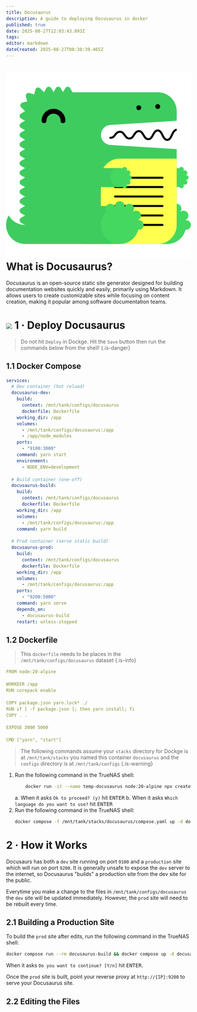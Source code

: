 ```yaml
---
title: Docusaurus
description: A guide to deploying Docusaurus in docker
published: true
date: 2025-08-27T12:03:43.893Z
tags: 
editor: markdown
dateCreated: 2025-08-27T08:38:39.465Z
---
```


# <img src="/docusaurus.png" class="tab-icon"> What is Docusaurus?
Docusaurus is an open-source static site generator designed for building documentation websites quickly and easily, primarily using Markdown. It allows users to create customizable sites while focusing on content creation, making it popular among software documentation teams.

# <img src="/docker.png" class="tab-icon"> 1 · Deploy Docusaurus

> Do not hit `Deploy` in Dockge. Hit the `Save` button then run the commands below from the shell!
{.is-danger}

## 1.1 Docker Compose
```yaml
services:
  # Dev container (hot reload)
  docusaurus-dev:
    build:
      context: /mnt/tank/configs/docusaurus
      dockerfile: Dockerfile
    working_dir: /app
    volumes:
      - /mnt/tank/configs/docusaurus:/app
      - /app/node_modules
    ports:
      - "9100:3000"
    command: yarn start
    environment:
      - NODE_ENV=development

  # Build container (one-off)
  docusaurus-build:
    build:
      context: /mnt/tank/configs/docusaurus
      dockerfile: Dockerfile
    working_dir: /app
    volumes:
      - /mnt/tank/configs/docusaurus:/app
    command: yarn build

  # Prod container (serve static build)
  docusaurus-prod:
    build:
      context: /mnt/tank/configs/docusaurus
      dockerfile: Dockerfile
    working_dir: /app
    volumes:
      - /mnt/tank/configs/docusaurus:/app
    ports:
      - "9200:5000"
    command: yarn serve
    depends_on:
      - docusaurus-build
    restart: unless-stopped

```

## 1.2 Dockerfile
> This `dockerfile` needs to be places in the `/mnt/tank/configs/docusaurus` dataset
{.is-info}


```yaml
FROM node:20-alpine

WORKDIR /app
RUN corepack enable

COPY package.json yarn.lock* ./
RUN if [ -f package.json ]; then yarn install; fi
COPY . .

EXPOSE 3000 5000

CMD ["yarn", "start"]

```

> The following commands assume your `stacks` directory for Dockge is at `/mnt/tank/stacks` you named this container `docusaurus` and the `configs` directory is at `/mnt/tank/configs`
{.is-warning}


1. Run the following command in the TrueNAS shell:
    ```bash
		docker run -it --name temp-docusaurus node:20-alpine npx create-docusaurus@latest /app classic && docker cp temp-docusaurus:/app/. /mnt/tank/configs/docusaurus/ && docker rm temp-docusaurus

    ```
	a.  When it asks `Ok to proceed? (y)` hit <kbd>ENTER</kbd>
  b. When it asks `Which language do you want to use?`  hit <kbd>ENTER</kbd>
1. Run the following command in the TrueNAS shell:
    ```bash
    docker compose -f /mnt/tank/stacks/docusaurus/compose.yaml up -d docusaurus-dev
    ```

# 2 · How it Works

Docusaurs has both a `dev` site running on port `9100` and a `production` site which will run on port `9200`. It is generally unsafe to expose the `dev` server to the internet, so Docusaurus "builds" a production site from the dev site for the public.

Everytime you make a change to the files in `/mnt/tank/configs/docusaurus` the `dev` site will be updated immediately. However, the `prod` site will need to be rebuilt every time. 

## 2.1 Building a Production Site

To build the `prod` site after edits, run the following command in the TrueNAS shell:
```bash
docker compose run --rm docusaurus-build && docker compose up -d docusaurus-prod
```

When it asks `Do you want to continue? [Y/n]` hit <kbd>ENTER</kbd>.

Once the `prod` site is built, point your reverse proxy at `http://{IP}:9200` to serve your Docusaurus site. 


## 2.2 Editing the Files

